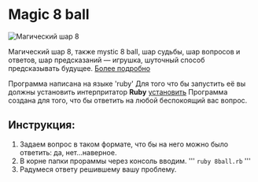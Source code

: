 # Magic 8 ball
![Магический шар 8](https://upload.wikimedia.org/wikipedia/commons/e/eb/Magic_eight_ball.png)

Магический шар 8, также mystic 8 ball, шар судьбы, шар вопросов и ответов, шар предсказаний — игрушка, шуточный способ предсказывать будущее.  [Более подробно](https://ru.wikipedia.org/wiki/Magic_8_ball "Ссылка на википедию")

Программа написана на языке 'ruby' Для того что бы запустить её вы должны установить интерпритатор  **Ruby** [установить](https://www.ruby-lang.org/ru/documentation/installation/)
Программа создана для того, что бы ответить на любой беспокоящий вас вопрос.

## Инструкция:
1. Задаем вопрос в таком формате, что бы на него можно было ответить: да, нет...наверное.
2. В корне папки прораммы через консоль вводим.
'''
`ruby 8ball.rb`
'''
3. Радумеся ответу решившему вашу проблему.
